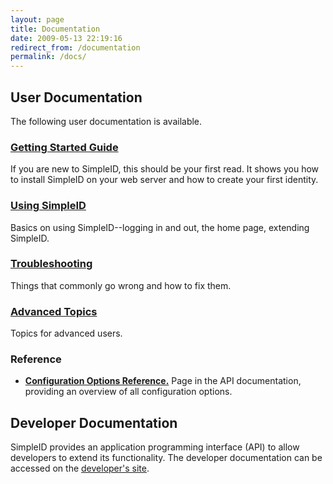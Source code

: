 ```yaml
---
layout: page
title: Documentation
date: 2009-05-13 22:19:16
redirect_from: /documentation
permalink: /docs/
---
```


## User Documentation

The following user documentation is available.

### [Getting Started Guide](documentation/getting-started)

If you are new to SimpleID, this should be your first read. It shows you how to install SimpleID on your web server and how to create your first identity.

### [Using SimpleID](documentation/using-simpleid)

Basics on using SimpleID--logging in and out, the home page, extending SimpleID.

### [Troubleshooting](documentation/troubleshooting)

Things that commonly go wrong and how to fix them.

### [Advanced Topics](documentation/advanced-topics)

Topics for advanced users.

### Reference 

- **[Configuration Options Reference.](/api/0.8/simpleid/_www---config.inc.dist.html)** Page in the API documentation, providing an overview of all configuration options.

## Developer Documentation

SimpleID provides an application programming interface (API) to allow developers to extend its functionality.  The developer documentation can be accessed on the [developer's site](http://simpleid.koinic.net/trac).